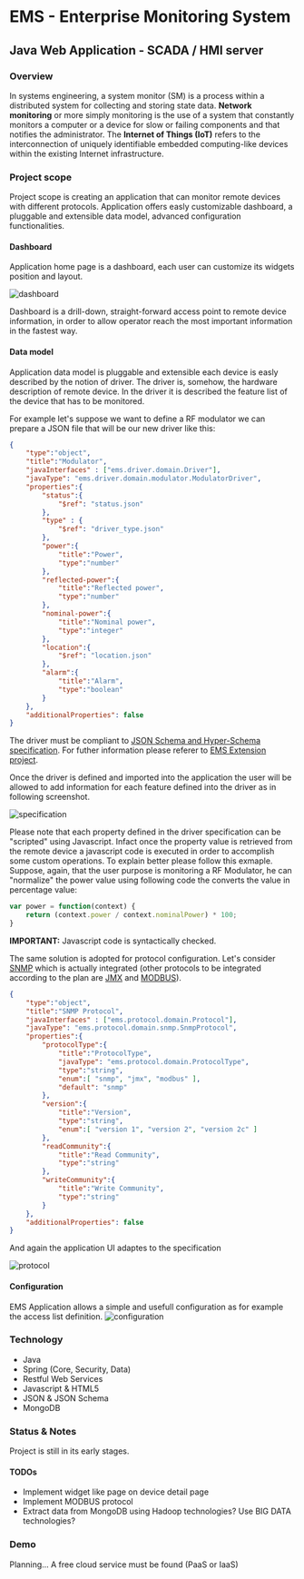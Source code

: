 # EMS - Enterprise Monitoring System

## Java Web Application - SCADA / HMI server

### Overview
In systems engineering, a system monitor (SM) is a process within a distributed system for collecting and storing state data. **Network monitoring** or more simply monitoring is the use of a system that constantly monitors a computer or a device for slow or failing components and that notifies the administrator. The **Internet of Things (IoT)** refers to the interconnection of uniquely identifiable embedded computing-like devices within the existing Internet infrastructure. 

### Project scope
Project scope is creating an application that can monitor remote devices with different protocols. Application offers easly customizable dashboard, a pluggable and extensible data model, advanced configuration functionalities.

#### Dashboard
Application home page is a dashboard, each user can customize its widgets position and layout.  

![dashboard](docs/dashboard.png)

Dashboard is a drill-down, straight-forward access point to remote device information, in order to allow operator reach the most important information in the fastest way. 

#### Data model
Application data model is pluggable and extensible each device is easly described by the notion of driver. The driver is, somehow, the hardware description of remote device. In the driver it is described the feature list of the device that has to be monitored.

For example let's suppose we want to define a RF modulator we can prepare a JSON file that will be our new driver like this:
```JSON
{
    "type":"object",
    "title":"Modulator",
    "javaInterfaces" : ["ems.driver.domain.Driver"],
    "javaType": "ems.driver.domain.modulator.ModulatorDriver",
    "properties":{
        "status":{
            "$ref": "status.json"
        },
        "type" : {
            "$ref": "driver_type.json"
        },
        "power":{
            "title":"Power",
            "type":"number"
        },
        "reflected-power":{
            "title":"Reflected power",
            "type":"number"
        },
        "nominal-power":{
            "title":"Nominal power",
            "type":"integer"
        },
        "location":{
            "$ref": "location.json"
        },
        "alarm":{
            "title":"Alarm",
            "type":"boolean"
        }
    },
    "additionalProperties": false
}
```
The driver must be compliant to [JSON Schema and Hyper-Schema specification](http://json-schema.org/). For futher information please referer to [EMS Extension project](https://github.com/thebaz73/ems-extension).

Once the driver is defined and imported into the application the user will be allowed to add information for each feature defined into the driver as in following screenshot.

![specification](docs/specification.png)

Please note that each property defined in the driver specification can be "scripted" using Javascript. Infact once the property value is retrieved from the remote device a javascript code is executed in order to accomplish some custom operations. To explain better please follow this exmaple. Suppose, again, that the user purpose is monitoring a RF Modulator, he can "normalize" the power value using following code the converts the value in percentage value:

```javascript
var power = function(context) {
    return (context.power / context.nominalPower) * 100;
}
```
**IMPORTANT:** Javascript code is syntactically checked.

The same solution is adopted for protocol configuration. Let's consider [SNMP](http://en.wikipedia.org/wiki/Simple_Network_Management_Protocol) which is actually integrated (other protocols to be integrated according to the plan are [JMX](http://docs.oracle.com/javase/8/docs/.../jmx/JMX_1_4_specification.pdf) and [MODBUS](http://www.modbus.org/specs.php)).

```JSON
{
    "type":"object",
    "title":"SNMP Protocol",
    "javaInterfaces" : ["ems.protocol.domain.Protocol"],
    "javaType": "ems.protocol.domain.snmp.SnmpProtocol",
    "properties":{
        "protocolType":{
            "title":"ProtocolType",
            "javaType": "ems.protocol.domain.ProtocolType",
            "type":"string",
            "enum":[ "snmp", "jmx", "modbus" ],
            "default": "snmp"
        },
        "version":{
            "title":"Version",
            "type":"string",
            "enum":[ "version 1", "version 2", "version 2c" ]
        },
        "readCommunity":{
            "title":"Read Community",
            "type":"string"
        },
        "writeCommunity":{
            "title":"Write Community",
            "type":"string"
        }
    },
    "additionalProperties": false
}
```

And again the application UI adaptes to the specification

![protocol](docs/protocol.png)

#### Configuration
EMS Application allows a simple and usefull configuration as for example the access list definition.
![configuration](docs/configuration.png)


### Technology
 * Java
 * Spring (Core, Security, Data)
 * Restful Web Services
 * Javascript & HTML5
 * JSON & JSON Schema
 * MongoDB

### Status & Notes
Project is still in its early stages.

#### TODOs
 * Implement widget like page on device detail page
 * Implement MODBUS protocol
 * Extract data from MongoDB using Hadoop technologies? Use BIG DATA technologies?

### Demo
Planning... A free cloud service must be found (PaaS or IaaS)

